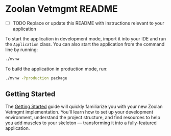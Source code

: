 # Zoolan Vetmgmt README

- [ ] TODO Replace or update this README with instructions relevant to your application

To start the application in development mode, import it into your IDE and run the `Application` class. 
You can also start the application from the command line by running: 

```bash
./mvnw
```

To build the application in production mode, run:

```bash
./mvnw -Pproduction package
```

## Getting Started

The [Getting Started](https://vaadin.com/docs/latest/getting-started) guide will quickly familiarize you with your new
Zoolan Vetmgmt implementation. You'll learn how to set up your development environment, understand the project 
structure, and find resources to help you add muscles to your skeleton — transforming it into a fully-featured 
application.
